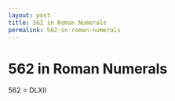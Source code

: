 ```yaml
---
layout: post
title: 562 in Roman Numerals
permalink: 562-in-roman-numerals
---
```


# 562 in Roman Numerals

562 = DLXII

